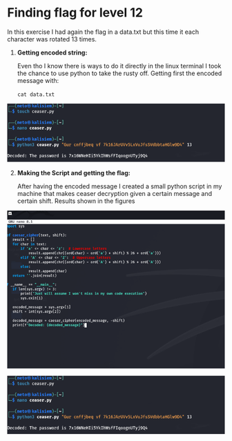 # Finding flag for level 12

In this exercise I had again the flag in a data.txt but this time it each character was rotated 13 times.

1. **Getting encoded string:**

    Even tho I know there is ways to do it directly in the linux terminal I took the chance to use python to take the rusty off. Getting first the encoded message with:
    
    `cat data.txt`

![alt text](images/18.png)

2. **Making the Script and getting the flag:**

    After having the encoded message I created a small python script in my machine that makes ceaser decryption given a certain message and certain shift. Results shown in the figures

![alt text](images/17.png)

![alt text](images/18.png)